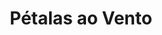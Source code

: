 ---
ref: sol-030-0235
title: ["Pétalas ao Vento"]
author_name: ["unknown author"]
publisher: ["unknown publisher"]
year: "unknown date"
origin: ["Portugal"]
formats: ["book"]
disciplines: ["graphic-design"]
tags:
layout: artifact
status: ["production"]
published: false
int_published: false
image_count:
date_added: 2023-06-16
batch:
---